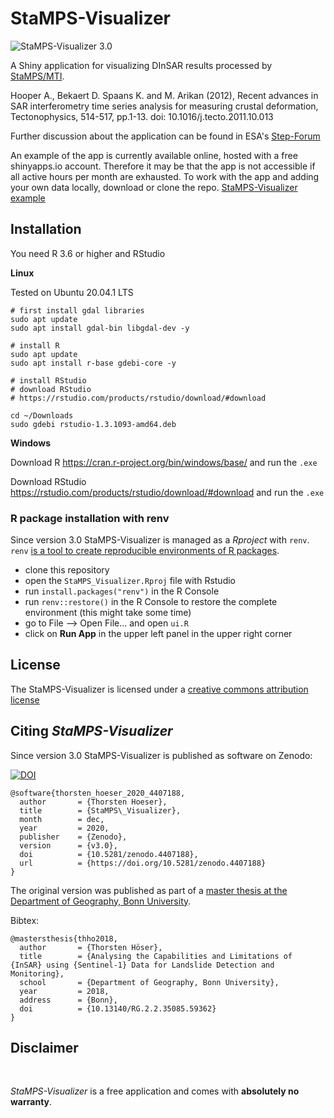 # StaMPS-Visualizer

![](https://github.com/thho/StaMPS_Visualizer/blob/master/preview30_map.png "StaMPS-Visualizer 3.0")

A Shiny application for visualizing DInSAR results processed by [StaMPS/MTI](https://homepages.see.leeds.ac.uk/~earahoo/stamps/).

Hooper A., Bekaert D. Spaans K. and M. Arikan (2012), Recent advances in SAR interferometry time series analysis for measuring crustal deformation, Tectonophysics, 514-517, pp.1-13. doi: 10.1016/j.tecto.2011.10.013

Further discussion about the application can be found in ESA's [Step-Forum](https://forum.step.esa.int/t/stamps-visualizer-snap-stamps-workflow/9613?u=thho)

An example of the app is currently available online, hosted with a free shinyapps.io account. Therefore it may be that the app is not accessible if all active hours per month are exhausted. To work with the app and adding your own data locally, download or clone the repo. [StaMPS-Visualizer example](https://thho.shinyapps.io/StaMPS_Visualizer/)

## Installation

You need R 3.6 or higher and RStudio

**Linux**

Tested on Ubuntu 20.04.1 LTS

```
# first install gdal libraries
sudo apt update
sudo apt install gdal-bin libgdal-dev -y

# install R
sudo apt update
sudo apt install r-base gdebi-core -y

# install RStudio
# download RStudio
# https://rstudio.com/products/rstudio/download/#download

cd ~/Downloads
sudo gdebi rstudio-1.3.1093-amd64.deb
```

**Windows**

Download R https://cran.r-project.org/bin/windows/base/ and run the ```.exe```

Download RStudio https://rstudio.com/products/rstudio/download/#download and run the ```.exe```

### R package installation with renv

Since version 3.0 StaMPS-Visualizer is managed as a *Rproject* with ```renv```. ```renv``` [is a tool to create reproducible environments of R packages](https://rstudio.github.io/renv/index.html).

* clone this repository 
* open the ```StaMPS_Visualizer.Rproj``` file with Rstudio
* run ```install.packages("renv")``` in the R Console
* run ```renv::restore()``` in the R Console to restore the complete environment (this might take some time)
* go to File --> Open File... and open ```ui.R```
* click on **Run App** in the upper left panel in the upper right corner

## License

The StaMPS-Visualizer is licensed under a [creative commons attribution license](https://github.com/thho/StaMPS_Visualizer/blob/master/LICENSE.md)

## Citing *StaMPS-Visualizer*

Since version 3.0 StaMPS-Visualizer is published as software on Zenodo:

[![DOI](https://zenodo.org/badge/DOI/10.5281/zenodo.4407188.svg)](https://doi.org/10.5281/zenodo.4407188)

```
@software{thorsten_hoeser_2020_4407188,
  author       = {Thorsten Hoeser},
  title        = {StaMPS\_Visualizer},
  month        = dec,
  year         = 2020,
  publisher    = {Zenodo},
  version      = {v3.0},
  doi          = {10.5281/zenodo.4407188},
  url          = {https://doi.org/10.5281/zenodo.4407188}
}
```

The original version was published as part of a [master thesis at the Department of Geography, Bonn University](https://doi.org/10.13140/RG.2.2.35085.59362).

Bibtex:

```{css eval=FALSE}
@mastersthesis{thho2018,
  author       = {Thorsten Höser}, 
  title        = {Analysing the Capabilities and Limitations of {InSAR} using {Sentinel-1} Data for Landslide Detection and Monitoring},
  school       = {Department of Geography, Bonn University},
  year         = 2018,
  address      = {Bonn},
  doi          = {10.13140/RG.2.2.35085.59362}
}
```

## Disclaimer

<br/>

*StaMPS-Visualizer* is a free application and comes with **absolutely no warranty**.

<br/>
